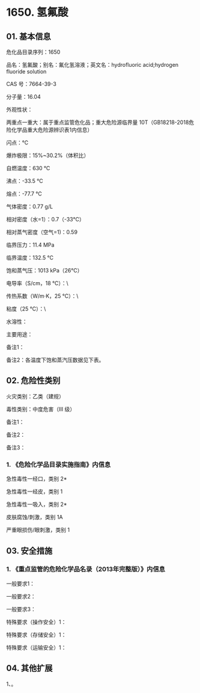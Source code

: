 # 1650. 氢氟酸

## 01. 基本信息

危化品目录序列：1650

品名：氢氟酸；别名：氟化氢溶液；英文名：hydrofluoric acid;hydrogen fluoride solution

CAS 号：7664-39-3





分子量：16.04

外观性状：

两重点一重大：属于重点监管危化品；重大危险源临界量 10T（GB18218-2018危险化学品重大危险源辨识表1内信息）

闪点：℃

爆炸极限：15%~30.2%（体积比）

自燃温度：630 ℃

沸点：-33.5 ℃

熔点：-77.7 ℃

气体密度：0.77 g/L

相对密度（水=1）：0.7（-33℃）

相对蒸气密度（空气=1)：0.59

临界压力：11.4 MPa

临界温度：132.5 ℃

饱和蒸气压：1013 kPa（26℃）

电导率（S/cm，18 ℃）：\

传热系数（W/m·K，25 ℃）：\

粘度（25 ℃）：\

水溶性：

主要用途：

备注1：

备注2：各温度下饱和蒸汽压数据见下表。

## 02. 危险性类别

火灾类别：乙类（建规）

毒性类别：中度危害（Ⅲ 级）

备注1：

备注2：

备注3：

### 1. 《危险化学品目录实施指南》内信息

急性毒性一经口，类别 2* 

急性毒性一经皮，类别 1 

急性毒性一吸入，类别 2* 

皮肤腐蚀/刺激，类别 1A 

严重眼损伤/眼刺激，类别 1

## 03. 安全措施

### 1. 《重点监管的危险化学品名录（2013年完整版）》内信息

一般要求1：

一般要求2：

一般要求3：

特殊要求（操作安全）1：

特殊要求（存储安全）1：

特殊要求（运输安全）1：

## 04. 其他扩展

1、。


